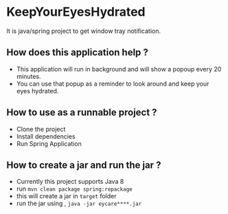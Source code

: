 # KeepYourEyesHydrated
It is java/spring project to get window tray notification.

## How does this application help ?
- This application will run in background and will show a popoup every 20 minutes.
- You can use that popup as a reminder to look around and keep your eyes hydrated.

## How to use as a runnable project ?
- Clone the project
- Install dependencies
- Run Spring Application

## How to create a jar and run the jar ?
- Currently this project supports Java 8
- run `mvn clean package spring:repackage`
- this will create a jar in `target` folder
- run the jar using , `java -jar eycare****.jar`
